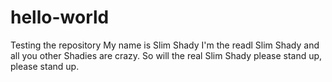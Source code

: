 # hello-world
Testing the repository
My name is Slim Shady
I'm the readl Slim Shady and all you other Shadies are crazy.
So will the real Slim Shady please stand up, please stand up.
